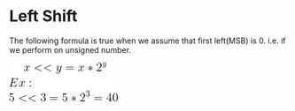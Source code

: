 # Left Shift

The following formula is true when we assume that first left(MSB) is 0. i.e. if we perform on unsigned number.

![](./left_shift.gif)